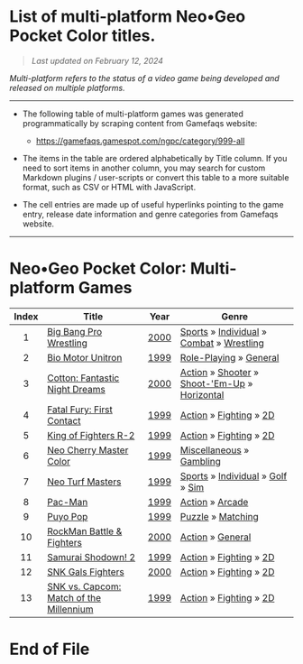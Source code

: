 ﻿# List of multi-platform Neo•Geo Pocket Color titles.

> *Last updated on February 12, 2024*

_Multi-platform refers to the status of a video game being developed and released on multiple platforms._

-----------------------------

 - The following table of multi-platform games was generated programmatically by scraping content from Gamefaqs website: 

    - https://gamefaqs.gamespot.com/ngpc/category/999-all
      
 - The items in the table are ordered alphabetically by Title column. If you need to sort items in another column, you may search for custom Markdown plugins / user-scripts or convert this table to a more suitable format, such as CSV or HTML with JavaScript.

 - The cell entries are made up of useful hyperlinks pointing to the game entry, release date information and genre categories from Gamefaqs website.

-----------------------------
# Neo•Geo Pocket Color∶ Multi-platform Games
|Index|Title|Year|Genre|
|:--:|--|--|--|
|1|<a href="https://gamefaqs.gamespot.com/ngpc/916582-big-bang-pro-wrestling" target="_blank" rel="noopener noreferrer">Big Bang Pro Wrestling</a>|<a href="https://gamefaqs.gamespot.com/ngpc/916582-big-bang-pro-wrestling/data" target="_blank" rel="noopener noreferrer">2000</a>|<a href="https://gamefaqs.gamespot.com/ngpc/category/43-sports" target="_blank" rel="noopener noreferrer">Sports</a> &raquo; <a href="https://gamefaqs.gamespot.com/ngpc/category/92-sports-individual" target="_blank" rel="noopener noreferrer">Individual</a> &raquo; <a href="https://gamefaqs.gamespot.com/ngpc/category/312-sports-individual-combat" target="_blank" rel="noopener noreferrer">Combat</a> &raquo; <a href="https://gamefaqs.gamespot.com/ngpc/category/93-sports-individual-combat-wrestling" target="_blank" rel="noopener noreferrer">Wrestling</a>|
|2|<a href="https://gamefaqs.gamespot.com/ngpc/196761-bio-motor-unitron" target="_blank" rel="noopener noreferrer">Bio Motor Unitron</a>|<a href="https://gamefaqs.gamespot.com/ngpc/196761-bio-motor-unitron/data" target="_blank" rel="noopener noreferrer">1999</a>|<a href="https://gamefaqs.gamespot.com/ngpc/category/48-role-playing" target="_blank" rel="noopener noreferrer">Role-Playing</a> &raquo; <a href="https://gamefaqs.gamespot.com/ngpc/category/257-role-playing-general" target="_blank" rel="noopener noreferrer">General</a>|
|3|<a href="https://gamefaqs.gamespot.com/ngpc/258040-cotton-fantastic-night-dreams" target="_blank" rel="noopener noreferrer">Cotton: Fantastic Night Dreams</a>|<a href="https://gamefaqs.gamespot.com/ngpc/258040-cotton-fantastic-night-dreams/data" target="_blank" rel="noopener noreferrer">2000</a>|<a href="https://gamefaqs.gamespot.com/ngpc/category/54-action" target="_blank" rel="noopener noreferrer">Action</a> &raquo; <a href="https://gamefaqs.gamespot.com/ngpc/category/55-action-shooter" target="_blank" rel="noopener noreferrer">Shooter</a> &raquo; <a href="https://gamefaqs.gamespot.com/ngpc/category/313-action-shooter-shoot-em-up" target="_blank" rel="noopener noreferrer">Shoot-&#039;Em-Up</a> &raquo; <a href="https://gamefaqs.gamespot.com/ngpc/category/185-action-shooter-shoot-em-up-horizontal" target="_blank" rel="noopener noreferrer">Horizontal</a>|
|4|<a href="https://gamefaqs.gamespot.com/ngpc/197296-fatal-fury-first-contact" target="_blank" rel="noopener noreferrer">Fatal Fury: First Contact</a>|<a href="https://gamefaqs.gamespot.com/ngpc/197296-fatal-fury-first-contact/data" target="_blank" rel="noopener noreferrer">1999</a>|<a href="https://gamefaqs.gamespot.com/ngpc/category/54-action" target="_blank" rel="noopener noreferrer">Action</a> &raquo; <a href="https://gamefaqs.gamespot.com/ngpc/category/57-action-fighting" target="_blank" rel="noopener noreferrer">Fighting</a> &raquo; <a href="https://gamefaqs.gamespot.com/ngpc/category/86-action-fighting-2d" target="_blank" rel="noopener noreferrer">2D</a>|
|5|<a href="https://gamefaqs.gamespot.com/ngpc/197724-king-of-fighters-r-2" target="_blank" rel="noopener noreferrer">King of Fighters R-2</a>|<a href="https://gamefaqs.gamespot.com/ngpc/197724-king-of-fighters-r-2/data" target="_blank" rel="noopener noreferrer">1999</a>|<a href="https://gamefaqs.gamespot.com/ngpc/category/54-action" target="_blank" rel="noopener noreferrer">Action</a> &raquo; <a href="https://gamefaqs.gamespot.com/ngpc/category/57-action-fighting" target="_blank" rel="noopener noreferrer">Fighting</a> &raquo; <a href="https://gamefaqs.gamespot.com/ngpc/category/86-action-fighting-2d" target="_blank" rel="noopener noreferrer">2D</a>|
|6|<a href="https://gamefaqs.gamespot.com/ngpc/198122-neo-cherry-master-color" target="_blank" rel="noopener noreferrer">Neo Cherry Master Color</a>|<a href="https://gamefaqs.gamespot.com/ngpc/198122-neo-cherry-master-color/data" target="_blank" rel="noopener noreferrer">1999</a>|<a href="https://gamefaqs.gamespot.com/ngpc/category/49-miscellaneous" target="_blank" rel="noopener noreferrer">Miscellaneous</a> &raquo; <a href="https://gamefaqs.gamespot.com/ngpc/category/113-miscellaneous-gambling" target="_blank" rel="noopener noreferrer">Gambling</a>|
|7|<a href="https://gamefaqs.gamespot.com/ngpc/198126-neo-turf-masters" target="_blank" rel="noopener noreferrer">Neo Turf Masters</a>|<a href="https://gamefaqs.gamespot.com/ngpc/198126-neo-turf-masters/data" target="_blank" rel="noopener noreferrer">1999</a>|<a href="https://gamefaqs.gamespot.com/ngpc/category/43-sports" target="_blank" rel="noopener noreferrer">Sports</a> &raquo; <a href="https://gamefaqs.gamespot.com/ngpc/category/92-sports-individual" target="_blank" rel="noopener noreferrer">Individual</a> &raquo; <a href="https://gamefaqs.gamespot.com/ngpc/category/98-sports-individual-golf" target="_blank" rel="noopener noreferrer">Golf</a> &raquo; <a href="https://gamefaqs.gamespot.com/ngpc/category/207-sports-individual-golf-sim" target="_blank" rel="noopener noreferrer">Sim</a>|
|8|<a href="https://gamefaqs.gamespot.com/ngpc/198250-pac-man" target="_blank" rel="noopener noreferrer">Pac-Man</a>|<a href="https://gamefaqs.gamespot.com/ngpc/198250-pac-man/data" target="_blank" rel="noopener noreferrer">1999</a>|<a href="https://gamefaqs.gamespot.com/ngpc/category/54-action" target="_blank" rel="noopener noreferrer">Action</a> &raquo; <a href="https://gamefaqs.gamespot.com/ngpc/category/289-action-arcade" target="_blank" rel="noopener noreferrer">Arcade</a>|
|9|<a href="https://gamefaqs.gamespot.com/ngpc/198366-puyo-pop" target="_blank" rel="noopener noreferrer">Puyo Pop</a>|<a href="https://gamefaqs.gamespot.com/ngpc/198366-puyo-pop/data" target="_blank" rel="noopener noreferrer">1999</a>|<a href="https://gamefaqs.gamespot.com/ngpc/category/173-puzzle" target="_blank" rel="noopener noreferrer">Puzzle</a> &raquo; <a href="https://gamefaqs.gamespot.com/ngpc/category/283-puzzle-matching" target="_blank" rel="noopener noreferrer">Matching</a>|
|10|<a href="https://gamefaqs.gamespot.com/ngpc/918000-rockman-battle-and-fighters" target="_blank" rel="noopener noreferrer">RockMan Battle & Fighters</a>|<a href="https://gamefaqs.gamespot.com/ngpc/918000-rockman-battle-and-fighters/data" target="_blank" rel="noopener noreferrer">2000</a>|<a href="https://gamefaqs.gamespot.com/ngpc/category/54-action" target="_blank" rel="noopener noreferrer">Action</a> &raquo; <a href="https://gamefaqs.gamespot.com/ngpc/category/250-action-general" target="_blank" rel="noopener noreferrer">General</a>|
|11|<a href="https://gamefaqs.gamespot.com/ngpc/198543-samurai-shodown-2" target="_blank" rel="noopener noreferrer">Samurai Shodown! 2</a>|<a href="https://gamefaqs.gamespot.com/ngpc/198543-samurai-shodown-2/data" target="_blank" rel="noopener noreferrer">1999</a>|<a href="https://gamefaqs.gamespot.com/ngpc/category/54-action" target="_blank" rel="noopener noreferrer">Action</a> &raquo; <a href="https://gamefaqs.gamespot.com/ngpc/category/57-action-fighting" target="_blank" rel="noopener noreferrer">Fighting</a> &raquo; <a href="https://gamefaqs.gamespot.com/ngpc/category/86-action-fighting-2d" target="_blank" rel="noopener noreferrer">2D</a>|
|12|<a href="https://gamefaqs.gamespot.com/ngpc/197423-snk-gals-fighters" target="_blank" rel="noopener noreferrer">SNK Gals Fighters</a>|<a href="https://gamefaqs.gamespot.com/ngpc/197423-snk-gals-fighters/data" target="_blank" rel="noopener noreferrer">2000</a>|<a href="https://gamefaqs.gamespot.com/ngpc/category/54-action" target="_blank" rel="noopener noreferrer">Action</a> &raquo; <a href="https://gamefaqs.gamespot.com/ngpc/category/57-action-fighting" target="_blank" rel="noopener noreferrer">Fighting</a> &raquo; <a href="https://gamefaqs.gamespot.com/ngpc/category/86-action-fighting-2d" target="_blank" rel="noopener noreferrer">2D</a>|
|13|<a href="https://gamefaqs.gamespot.com/ngpc/198682-snk-vs-capcom-match-of-the-millennium" target="_blank" rel="noopener noreferrer">SNK vs. Capcom: Match of the Millennium</a>|<a href="https://gamefaqs.gamespot.com/ngpc/198682-snk-vs-capcom-match-of-the-millennium/data" target="_blank" rel="noopener noreferrer">1999</a>|<a href="https://gamefaqs.gamespot.com/ngpc/category/54-action" target="_blank" rel="noopener noreferrer">Action</a> &raquo; <a href="https://gamefaqs.gamespot.com/ngpc/category/57-action-fighting" target="_blank" rel="noopener noreferrer">Fighting</a> &raquo; <a href="https://gamefaqs.gamespot.com/ngpc/category/86-action-fighting-2d" target="_blank" rel="noopener noreferrer">2D</a>|

# End of File
